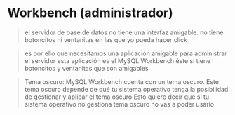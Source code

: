 # Workbench (administrador)

> el servidor de base de datos no tiene una interfaz amigable.
> no tiene botoncitos ni ventanitas en las que yo pueda hacer click

> es por ello que necesitamos una aplicación amigable para administrar el servidor
> esta aplicación es el MySQL Workbench
> éste si tiene botoncitos y ventanitas que son amigables

> Tema oscuro:
> MySQL Workbench cuenta con un tema oscuro. Este tema oscuro depende de qué tu sistema operativo tenga la posibilidad de gestionar y aplicar el tema oscuro
> Esto quiere decir que si tu sistema operativo no gestiona tema oscuro no vas a poder usarlo

